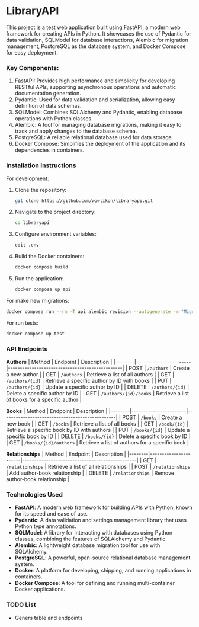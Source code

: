 # LibraryAPI

This project is a test web application built using FastAPI, a modern web framework for creating APIs in Python. It showcases the use of Pydantic for data validation, SQLModel for database interactions, Alembic for migration management, PostgreSQL as the database system, and Docker Compose for easy deployment.

### **Key Components:**

1. FastAPI: Provides high performance and simplicity for developing RESTful APIs, supporting asynchronous operations and automatic documentation generation.
2. Pydantic: Used for data validation and serialization, allowing easy definition of data schemas.
3. SQLModel: Combines SQLAlchemy and Pydantic, enabling database operations with Python classes.
4. Alembic: A tool for managing database migrations, making it easy to track and apply changes to the database schema.
5. PostgreSQL: A reliable relational database used for data storage.
6. Docker Compose: Simplifies the deployment of the application and its dependencies in containers.


### **Installation Instructions**

For development:

1. Clone the repository:
   ```bash
   git clone https://github.com/wowlikon/libraryapi.git
   ```

2. Navigate to the project directory:
   ```bash
   cd libraryapi
   ```

3. Configure environment variables:
   ```bash
   edit .env
   ```

4. Build the Docker containers:
   ```bash
   docker compose build
   ```

5. Run the application:
   ```bash
   docker compose up api
   ```

For make new migrations:
   ```bash
   docker compose run --rm -T api alembic revision --autogenerate -m "Migration name"
   ```

For run tests:
   ```bash
   docker compose up test
   ```

### **API Endpoints**

**Authors**
| Method | Endpoint              | Description                                    |
|--------|-----------------------|------------------------------------------------|
| POST   | `/authors`            | Create a new author                            |
| GET    | `/authors`            | Retrieve a list of all authors                 |
| GET    | `/authors/{id}`       | Retrieve a specific author by ID with books    |
| PUT    | `/authors/{id}`       | Update a specific author by ID                 |
| DELETE | `/authors/{id}`       | Delete a specific author by ID                 |
| GET    | `/authors/{id}/books` | Retrieve a list of books for a specific author |

**Books**
| Method | Endpoint              | Description                                    |
|--------|-----------------------|------------------------------------------------|
| POST   | `/books`              | Create a new book                              |
| GET    | `/books`              | Retrieve a list of all books                   |
| GET    | `/book/{id}`          | Retrieve a specific book by ID with authors    |
| PUT    | `/books/{id}`         | Update a specific book by ID                   |
| DELETE | `/books/{id}`         | Delete a specific book by ID                   |
| GET    | `/books/{id}/authors` | Retrieve a list of authors for a specific book |

**Relationships**
| Method | Endpoint              | Description                                    |
|--------|-----------------------|------------------------------------------------|
| GET    | `/relationships`      | Retrieve a list of all relationships           |
| POST   | `/relationships`      | Add author-book relationship                   |
| DELETE | `/relationships`      | Remove author-book relationship                |


### **Technologies Used**

- **FastAPI**: A modern web framework for building APIs with Python, known for its speed and ease of use.
- **Pydantic**: A data validation and settings management library that uses Python type annotations.
- **SQLModel**: A library for interacting with databases using Python classes, combining the features of SQLAlchemy and Pydantic.
- **Alembic**: A lightweight database migration tool for use with SQLAlchemy.
- **PostgreSQL**: A powerful, open-source relational database management system.
- **Docker**: A platform for developing, shipping, and running applications in containers.
- **Docker Compose**: A tool for defining and running multi-container Docker applications.


### **TODO List**

- Geners table and endpoints

